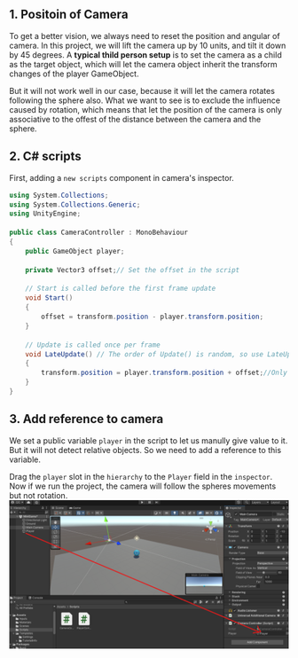 ## 1. Positoin of Camera

To get a better vision, we always need to reset the position and angular of camera.
In this project, we will lift the camera up by 10 units, and tilt it down by 45 degrees.
A **typical thild person setup** is to set the camera as a child as the target object, which will let the camera object inherit the transform changes of the player GameObject.

But it will not work well in our case, because it will let the camera rotates following the sphere also. What we want to see is to exclude the influence caused by rotation, which means that let the position of the camera is only associative to the offest of the distance between the camera and the sphere.

## 2. C\# scripts

First, adding a `new scripts` component in camera's inspector.

```c#
using System.Collections;
using System.Collections.Generic;
using UnityEngine;

public class CameraController : MonoBehaviour
{
    public GameObject player;

    private Vector3 offset;// Set the offset in the script

    // Start is called before the first frame update
    void Start()
    {
        offset = transform.position - player.transform.position;
    }

    // Update is called once per frame
    void LateUpdate() // The order of Update() is random, so use LateUpdate to let it only be called once after each frame 
    {
        transform.position = player.transform.position + offset;//Only matching the position but not the rotation
    }
}

```

## 3. Add reference to camera
We set a public variable `player` in the script to let us manully give value to it. But it will not detect relative objects. So we need to add a reference to this variable.

Drag the `player` slot in the `hierarchy` to the `Player` field in the `inspector`.
Now if we run the project, the camera will follow the spheres movements but not rotation.
![ReferenceToCamera.png](img/ReferenceToCamera.png)
